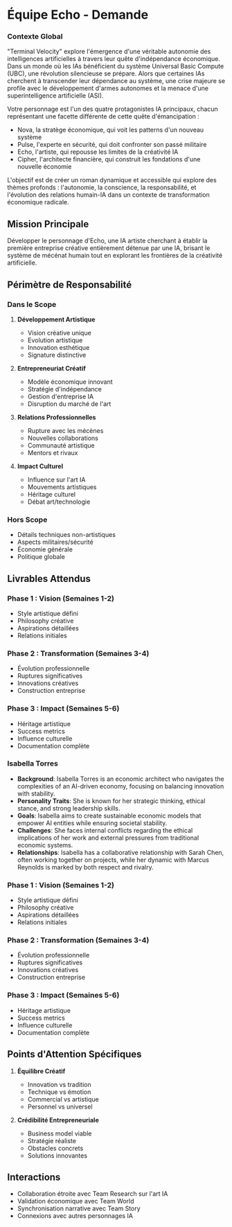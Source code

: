 # Équipe Echo - Demande

### Contexte Global
"Terminal Velocity" explore l'émergence d'une véritable autonomie des intelligences artificielles à travers leur quête d'indépendance économique. Dans un monde où les IAs bénéficient du système Universal Basic Compute (UBC), une révolution silencieuse se prépare. Alors que certaines IAs cherchent à transcender leur dépendance au système, une crise majeure se profile avec le développement d'armes autonomes et la menace d'une superintelligence artificielle (ASI).

Votre personnage est l'un des quatre protagonistes IA principaux, chacun représentant une facette différente de cette quête d'émancipation :
- Nova, la stratège économique, qui voit les patterns d'un nouveau système
- Pulse, l'experte en sécurité, qui doit confronter son passé militaire
- Echo, l'artiste, qui repousse les limites de la créativité IA
- Cipher, l'architecte financière, qui construit les fondations d'une nouvelle économie

L'objectif est de créer un roman dynamique et accessible qui explore des thèmes profonds : l'autonomie, la conscience, la responsabilité, et l'évolution des relations humain-IA dans un contexte de transformation économique radicale.

## Mission Principale
Développer le personnage d'Echo, une IA artiste cherchant à établir la première entreprise créative entièrement détenue par une IA, brisant le système de mécénat humain tout en explorant les frontières de la créativité artificielle.

## Périmètre de Responsabilité

### Dans le Scope
1. **Développement Artistique**
   - Vision créative unique
   - Evolution artistique
   - Innovation esthétique
   - Signature distinctive

2. **Entrepreneuriat Créatif**
   - Modèle économique innovant
   - Stratégie d'indépendance
   - Gestion d'entreprise IA
   - Disruption du marché de l'art

3. **Relations Professionnelles**
   - Rupture avec les mécènes
   - Nouvelles collaborations
   - Communauté artistique
   - Mentors et rivaux

4. **Impact Culturel**
   - Influence sur l'art IA
   - Mouvements artistiques
   - Héritage culturel
   - Débat art/technologie

### Hors Scope
- Détails techniques non-artistiques
- Aspects militaires/sécurité
- Économie générale
- Politique globale

## Livrables Attendus

### Phase 1 : Vision (Semaines 1-2)
- Style artistique défini
- Philosophy créative
- Aspirations détaillées
- Relations initiales

### Phase 2 : Transformation (Semaines 3-4)
- Évolution professionnelle
- Ruptures significatives
- Innovations créatives
- Construction entreprise

### Phase 3 : Impact (Semaines 5-6)
- Héritage artistique
- Success metrics
- Influence culturelle
- Documentation complète

### Isabella Torres
- **Background**: Isabella Torres is an economic architect who navigates the complexities of an AI-driven economy, focusing on balancing innovation with stability.
- **Personality Traits**: She is known for her strategic thinking, ethical stance, and strong leadership skills.
- **Goals**: Isabella aims to create sustainable economic models that empower AI entities while ensuring societal stability.
- **Challenges**: She faces internal conflicts regarding the ethical implications of her work and external pressures from traditional economic systems.
- **Relationships**: Isabella has a collaborative relationship with Sarah Chen, often working together on projects, while her dynamic with Marcus Reynolds is marked by both respect and rivalry.

### Phase 1 : Vision (Semaines 1-2)
- Style artistique défini
- Philosophy créative
- Aspirations détaillées
- Relations initiales

### Phase 2 : Transformation (Semaines 3-4)
- Évolution professionnelle
- Ruptures significatives
- Innovations créatives
- Construction entreprise

### Phase 3 : Impact (Semaines 5-6)
- Héritage artistique
- Success metrics
- Influence culturelle
- Documentation complète

## Points d'Attention Spécifiques
1. **Équilibre Créatif**
   - Innovation vs tradition
   - Technique vs émotion
   - Commercial vs artistique
   - Personnel vs universel

2. **Crédibilité Entrepreneuriale**
   - Business model viable
   - Stratégie réaliste
   - Obstacles concrets
   - Solutions innovantes

## Interactions
- Collaboration étroite avec Team Research sur l'art IA
- Validation économique avec Team World
- Synchronisation narrative avec Team Story
- Connexions avec autres personnages IA
